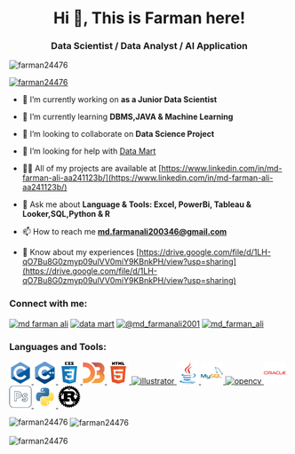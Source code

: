 <h1 align="center">Hi 👋, This is Farman here!</h1>
<h3 align="center">Data Scientist / Data Analyst / AI Application</h3>

<p align="left"> <img src="https://komarev.com/ghpvc/?username=farman24476&label=Profile%20views&color=0e75b6&style=flat" alt="farman24476" /> </p>

<p align="left"> <a href="https://github.com/ryo-ma/github-profile-trophy"><img src="https://github-profile-trophy.vercel.app/?username=farman24476" alt="farman24476" /></a> </p>

- 🔭 I’m currently working on **as a Junior Data Scientist**

- 🌱 I’m currently learning **DBMS,JAVA & Machine Learning**

- 👯 I’m looking to collaborate on **Data Science Project**

- 🤝 I’m looking for help with [Data Mart](https://www.facebook.com/studymalaysiawithfarman/about)

- 👨‍💻 All of my projects are available at [https://www.linkedin.com/in/md-farman-ali-aa241123b/](https://www.linkedin.com/in/md-farman-ali-aa241123b/)

- 💬 Ask me about **Language & Tools: Excel, PowerBi, Tableau & Looker,SQL,Python & R**

- 📫 How to reach me **md.farmanali200346@gmail.com**

- 📄 Know about my experiences [https://drive.google.com/file/d/1LH-qO7Bu8G0zmyp09ulVV0miY9KBnkPH/view?usp=sharing](https://drive.google.com/file/d/1LH-qO7Bu8G0zmyp09ulVV0miY9KBnkPH/view?usp=sharing)

<h3 align="left">Connect with me:</h3>
<p align="left">
<a href="https://linkedin.com/in/md farman ali" target="blank"><img align="center" src="https://raw.githubusercontent.com/rahuldkjain/github-profile-readme-generator/master/src/images/icons/Social/linked-in-alt.svg" alt="md farman ali" height="30" width="40" /></a>
<a href="https://fb.com/data mart" target="blank"><img align="center" src="https://raw.githubusercontent.com/rahuldkjain/github-profile-readme-generator/master/src/images/icons/Social/facebook.svg" alt="data mart" height="30" width="40" /></a>
<a href="https://www.hackerrank.com/@md_farmanali2001" target="blank"><img align="center" src="https://raw.githubusercontent.com/rahuldkjain/github-profile-readme-generator/master/src/images/icons/Social/hackerrank.svg" alt="@md_farmanali2001" height="30" width="40" /></a>
<a href="https://codeforces.com/profile/md_farman_ali" target="blank"><img align="center" src="https://raw.githubusercontent.com/rahuldkjain/github-profile-readme-generator/master/src/images/icons/Social/codeforces.svg" alt="md_farman_ali" height="30" width="40" /></a>
</p>

<h3 align="left">Languages and Tools:</h3>
<p align="left"> <a href="https://www.cprogramming.com/" target="_blank" rel="noreferrer"> <img src="https://raw.githubusercontent.com/devicons/devicon/master/icons/c/c-original.svg" alt="c" width="40" height="40"/> </a> <a href="https://www.w3schools.com/cpp/" target="_blank" rel="noreferrer"> <img src="https://raw.githubusercontent.com/devicons/devicon/master/icons/cplusplus/cplusplus-original.svg" alt="cplusplus" width="40" height="40"/> </a> <a href="https://www.w3schools.com/css/" target="_blank" rel="noreferrer"> <img src="https://raw.githubusercontent.com/devicons/devicon/master/icons/css3/css3-original-wordmark.svg" alt="css3" width="40" height="40"/> </a> <a href="https://d3js.org/" target="_blank" rel="noreferrer"> <img src="https://raw.githubusercontent.com/devicons/devicon/master/icons/d3js/d3js-original.svg" alt="d3js" width="40" height="40"/> </a> <a href="https://www.w3.org/html/" target="_blank" rel="noreferrer"> <img src="https://raw.githubusercontent.com/devicons/devicon/master/icons/html5/html5-original-wordmark.svg" alt="html5" width="40" height="40"/> </a> <a href="https://www.adobe.com/in/products/illustrator.html" target="_blank" rel="noreferrer"> <img src="https://www.vectorlogo.zone/logos/adobe_illustrator/adobe_illustrator-icon.svg" alt="illustrator" width="40" height="40"/> </a> <a href="https://www.java.com" target="_blank" rel="noreferrer"> <img src="https://raw.githubusercontent.com/devicons/devicon/master/icons/java/java-original.svg" alt="java" width="40" height="40"/> </a> <a href="https://www.mysql.com/" target="_blank" rel="noreferrer"> <img src="https://raw.githubusercontent.com/devicons/devicon/master/icons/mysql/mysql-original-wordmark.svg" alt="mysql" width="40" height="40"/> </a> <a href="https://opencv.org/" target="_blank" rel="noreferrer"> <img src="https://www.vectorlogo.zone/logos/opencv/opencv-icon.svg" alt="opencv" width="40" height="40"/> </a> <a href="https://www.oracle.com/" target="_blank" rel="noreferrer"> <img src="https://raw.githubusercontent.com/devicons/devicon/master/icons/oracle/oracle-original.svg" alt="oracle" width="40" height="40"/> </a> <a href="https://www.photoshop.com/en" target="_blank" rel="noreferrer"> <img src="https://raw.githubusercontent.com/devicons/devicon/master/icons/photoshop/photoshop-line.svg" alt="photoshop" width="40" height="40"/> </a> <a href="https://www.python.org" target="_blank" rel="noreferrer"> <img src="https://raw.githubusercontent.com/devicons/devicon/master/icons/python/python-original.svg" alt="python" width="40" height="40"/> </a> <a href="https://www.rust-lang.org" target="_blank" rel="noreferrer"> <img src="https://raw.githubusercontent.com/devicons/devicon/master/icons/rust/rust-plain.svg" alt="rust" width="40" height="40"/> </a> </p>

<p><img align="left" src="https://github-readme-stats.vercel.app/api/top-langs?username=farman24476&show_icons=true&locale=en&layout=compact" alt="farman24476" /></p>

<p>&nbsp;<img align="center" src="https://github-readme-stats.vercel.app/api?username=farman24476&show_icons=true&locale=en" alt="farman24476" /></p>

<p><img align="center" src="https://github-readme-streak-stats.herokuapp.com/?user=farman24476&" alt="farman24476" /></p>

